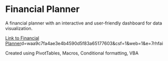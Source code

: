 # Financial Planner 
A financial planner with an interactive and user-friendly dashboard for data visualization. 

[Link to Financial Planner](https://uofwaterloo-my.sharepoint.com/:x:/r/personal/y3jian_uwaterloo_ca/Documents/Jian,%20Yolanda%20-%20Final%20Financial%20Planner%20.xlsm?)d=waa9c7fa4ae3e4b4590d5f83a65177603&csf=1&web=1&e=7rhfai 

Created using PivotTables, Macros, Conditional formatting, VBA
